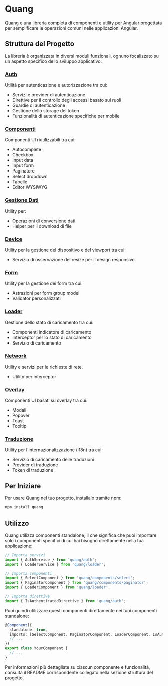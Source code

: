 # Quang

Quang è una libreria completa di componenti e utility per Angular progettata per semplificare le operazioni comuni nelle applicazioni Angular.

## Struttura del Progetto

La libreria è organizzata in diversi moduli funzionali, ognuno focalizzato su un aspetto specifico dello sviluppo applicativo:

### [Auth](/projects/quang/auth/README.md)
Utilità per autenticazione e autorizzazione tra cui:
- Servizi e provider di autenticazione
- Direttive per il controllo degli accessi basato sui ruoli
- Guardie di autenticazione
- Gestione dello storage dei token
- Funzionalità di autenticazione specifiche per mobile

### [Componenti](/projects/quang/components/README.md)
Componenti UI riutilizzabili tra cui:
- Autocomplete
- Checkbox
- Input data
- Input form
- Paginatore
- Select dropdown
- Tabelle
- Editor WYSIWYG

### [Gestione Dati](/projects/quang/data-handling)
Utility per:
- Operazioni di conversione dati
- Helper per il download di file

### [Device](/projects/quang/device)
Utility per la gestione del dispositivo e del viewport tra cui:
- Servizio di osservazione del resize per il design responsivo

### [Form](/projects/quang/forms/README.md)
Utility per la gestione dei form tra cui:
- Astrazioni per form group model
- Validator personalizzati

### [Loader](/projects/quang/loader/README.md)
Gestione dello stato di caricamento tra cui:
- Componenti indicatore di caricamento
- Interceptor per lo stato di caricamento
- Servizio di caricamento

### [Network](/projects/quang/network)
Utility e servizi per le richieste di rete.
- Utility per interceptor

### [Overlay](/projects/quang/overlay/README.md)
Componenti UI basati su overlay tra cui:
- Modali
- Popover
- Toast
- Tooltip

### [Traduzione](/projects/quang/translation/README.md)
Utility per l'internazionalizzazione (i18n) tra cui:
- Servizio di caricamento delle traduzioni
- Provider di traduzione
- Token di traduzione

## Per Iniziare

Per usare Quang nel tuo progetto, installalo tramite npm:

```bash
npm install quang
```

## Utilizzo

Quang utilizza componenti standalone, il che significa che puoi importare solo i componenti specifici di cui hai bisogno direttamente nella tua applicazione:

```typescript
// Importa servizi
import { AuthService } from 'quang/auth';
import { LoaderService } from 'quang/loader';

// Importa componenti
import { SelectComponent } from 'quang/components/select';
import { PaginatorComponent } from 'quang/components/paginator';
import { LoaderComponent } from 'quang/loader';

// Importa direttive
import { IsAuthenticatedDirective } from 'quang/auth';
```

Puoi quindi utilizzare questi componenti direttamente nei tuoi componenti standalone:

```typescript
@Component({
  standalone: true,
  imports: [SelectComponent, PaginatorComponent, LoaderComponent, IsAuthenticatedDirective],
  // ...
})
export class YourComponent {
  // ...
}
```

Per informazioni più dettagliate su ciascun componente e funzionalità, consulta il README corrispondente collegato nella sezione struttura del progetto.
